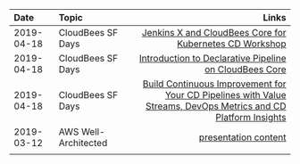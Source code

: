 | Date | Topic | Links | 
| :--- | :--- | ---: |
| 2019-04-18 | CloudBees SF Days | [Jenkins X and CloudBees Core for Kubernetes CD Workshop](https://github.com/cloudbees-days/cloudbees-core-workshop/blob/master/Setup.md) | 
| 2019-04-18 | CloudBees SF Days | [Introduction to Declarative Pipeline on CloudBees Core]() | 
| 2019-04-18 | CloudBees SF Days | [Build Continuous Improvement for Your CD Pipelines with Value Streams, DevOps Metrics and CD Platform Insights]() |  
| 2019-03-12 | AWS Well-Architected | [presentation content](https://s3-us-west-1.amazonaws.com/architectureweeks/Well-Architected+Bootcamp+/SF+March+11%2C+2019/Operational+Excellence+-+Estate+and+Patch+Management.pdf) | 
|  |  |  |
